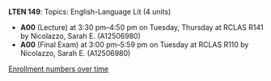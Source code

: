 **LTEN 149**: Topics: English-Language Lit (4 units)

- **A00** (Lecture) at 3:30 pm–4:50 pm on Tuesday, Thursday at RCLAS R141 by Nicolazzo, Sarah E. (A12506980)
- **A00** (Final Exam) at 3:00 pm–5:59 pm on Tuesday at RCLAS R110 by Nicolazzo, Sarah E. (A12506980)

[Enrollment numbers over time](./LTEN149.tsv)
